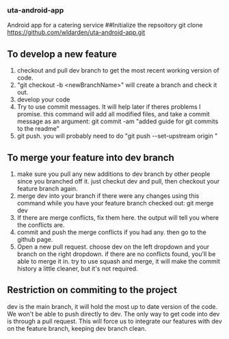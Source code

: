 ### uta-android-app
Android app for a catering service
##Initialize the repsoitory
git clone https://github.com/wldarden/uta-android-app.git
## To develop a new feature
1. checkout and pull dev branch to get the most recent working version of code.
2. "git checkout -b \<newBranchName\>" will create a branch and check it out.
3. develop your code
4. Try to use commit messages. It will help later if theres problems I promise.
  this command will add all modified files, and take a commit message as an argument:
  git commit -am "added guide for git commits to the readme"
5. git push. you will probably need to do "git push --set-upstream origin <newBranchName>"
## To merge your feature into dev branch
1. make sure you pull any new additions to dev branch by other people since you branched off it. just checkut dev and pull, then checkout your feature branch again.
2. merge dev into your branch if there were any changes using this command while you have your feature branch checked out:
  git merge dev
3. If there are merge conflicts, fix them here. the output will tell you where the conflicts are. 
4. commit and push the merge conflicts if you had any. then go to the github page. 
5. Open a new pull request. choose dev on the left dropdown and your branch on the right dropdown. if there are no conflicts found, you'll be able to merge it in. try to use squash and merge, it will make the commit history a little cleaner, but it's not required.
## Restriction on commiting to the project
dev is the main branch, it will hold the most up to date version of the code. We won't be able to push directly to dev. The only way to get code into dev is through a pull request. This will force us to integrate our features with dev on the feature branch, keeping dev branch clean.

